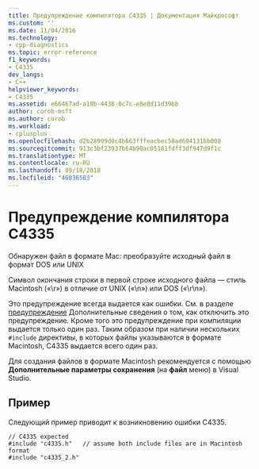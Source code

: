 ```yaml
---
title: Предупреждение компилятора C4335 | Документация Майкрософт
ms.custom: ''
ms.date: 11/04/2016
ms.technology:
- cpp-diagnostics
ms.topic: error-reference
f1_keywords:
- C4335
dev_langs:
- C++
helpviewer_keywords:
- C4335
ms.assetid: e66467ad-a10b-4438-8c7c-e8e8d11d39bb
author: corob-msft
ms.author: corob
ms.workload:
- cplusplus
ms.openlocfilehash: d2b28909d0c4b663fffeacbec58ad694131bb008
ms.sourcegitcommit: 913c3bf23937b64b90ac05181fdff3df947d9f1c
ms.translationtype: MT
ms.contentlocale: ru-RU
ms.lasthandoff: 09/18/2018
ms.locfileid: "46036583"
---
```

# <a name="compiler-warning-c4335"></a>Предупреждение компилятора C4335

Обнаружен файл в формате Mac: преобразуйте исходный файл в формат DOS или UNIX

Символ окончания строки в первой строке исходного файла — стиль Macintosh («\r») в отличие от UNIX («\n») или DOS («\r\n»).

Это предупреждение всегда выдается как ошибки.  См. в разделе [предупреждение](../../preprocessor/warning.md) Дополнительные сведения о том, как отключить это предупреждение.  Кроме того это предупреждение при компиляции выдается только один раз. Таким образом при наличии нескольких `#include` директивы, в которых файлы указываются в формате Macintosh, C4335 выдается всего один раз.

Для создания файлов в формате Macintosh рекомендуется с помощью **Дополнительные параметры сохранения** (на **файл** меню) в Visual Studio.

## <a name="example"></a>Пример

Следующий пример приводит к возникновению ошибки C4335.

```
// C4335 expected
#include "c4335.h"   // assume both include files are in Macintosh format
#include "c4335_2.h"
```